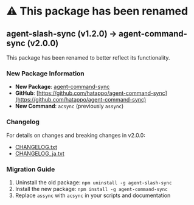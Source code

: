 # ⚠️ This package has been renamed

## agent-slash-sync (v1.2.0) → agent-command-sync (v2.0.0)

This package has been renamed to better reflect its functionality.

### New Package Information

- **New Package**: [agent-command-sync](https://www.npmjs.com/package/agent-command-sync)
- **GitHub**: [https://github.com/hatappo/agent-command-sync](https://github.com/hatappo/agent-command-sync)
- **New Command**: `acsync` (previously `assync`)

### Changelog

For details on changes and breaking changes in v2.0.0:
- [CHANGELOG.txt](https://github.com/hatappo/agent-command-sync/blob/main/CHANGELOG.txt)
- [CHANGELOG_ja.txt](https://github.com/hatappo/agent-command-sync/blob/main/CHANGELOG_ja.txt)

### Migration Guide

1. Uninstall the old package: `npm uninstall -g agent-slash-sync`
2. Install the new package: `npm install -g agent-command-sync`
3. Replace `assync` with `acsync` in your scripts and documentation
